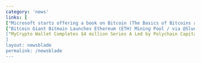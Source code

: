 ```yaml
---
category: 'news'
links: [
["Microsoft starts offering a book on Bitcoin (The Basics of Bitcoins and Blockchains by Anthony Lewis of itBit)", "https://www.microsoft.com/en-us/p/the-basics-of-bitcoins-and-blockchains/fgqpf3gzxlrm?activetab=pivot%3aoverviewtab"],
["Bitcoin Giant Bitmain Launches Ethereum (ETH) Mining Pool / via @SludgeFeed", "https://sludgefeed.com/bitmain-launches-ethereum-mining-pool/],
["MyCrypto Wallet Completes $4 million Series A Led by Polychain Capital / via @CryptoGazette", "https://stocksgazette.com/2018/08/31/mycrypto-ethereum-eth-wallet-completes-4-million-series-a-led-by-polychain-capital/"]
]
layout: newsblade
permalink: /newsblade
---
```

